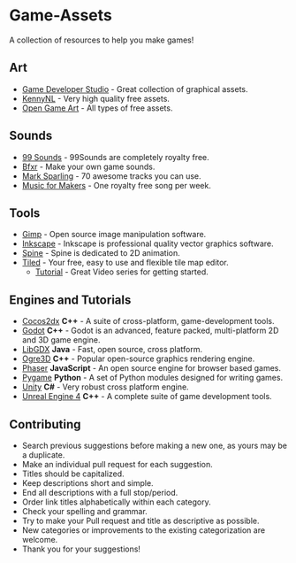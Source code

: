 # Game-Assets
A collection of resources to help you make games!

## Art

* [Game Developer Studio](http://www.gamedeveloperstudio.com/index.php) - Great collection of graphical assets.
* [KennyNL](http://www.kenney.nl/) - Very high quality free assets.
* [Open Game Art](http://opengameart.org/) - All types of free assets.

## Sounds

* [99 Sounds](http://99sounds.org/free-sound-effects/) - 99Sounds are completely royalty free.
* [Bfxr](http://www.bfxr.net/) - Make your own game sounds.
* [Mark Sparling](http://marksparling.com/) - 70 awesome tracks you can use.
* [Music for Makers](http://musicformakers.com/) - One royalty free song per week.

## Tools

* [Gimp](https://www.gimp.org/) - Open source image manipulation software.
* [Inkscape](https://inkscape.org/en/) - Inkscape is professional quality vector graphics software.
* [Spine](http://esotericsoftware.com/) - Spine is dedicated to 2D animation.
* [Tiled](http://www.mapeditor.org/) - Your free, easy to use and flexible tile map editor.
  * [Tutorial](http://www.gamefromscratch.com/post/2015/10/14/Tiled-Map-Editor-Tutorial-Series.aspx) - Great Video series for getting started.

## Engines and Tutorials

* [Cocos2dx](http://www.cocos2d-x.org/) **C++** - A suite of cross-platform, game-development tools.
* [Godot](http://www.godotengine.org/projects/godot-engine) **C++** - Godot is an advanced, feature packed, multi-platform 2D and 3D game engine.
* [LibGDX](https://libgdx.badlogicgames.com/) **Java** - Fast, open source, cross platform.
* [Ogre3D](http://www.ogre3d.org/) **C++** - Popular open-source graphics rendering engine.
* [Phaser](http://phaser.io/) **JavaScript** - An open source engine for browser based games.
* [Pygame](http://pygame.org/hifi.html) **Python** - A set of Python modules designed for writing games.
* [Unity](https://unity3d.com/) **C#** - Very robust cross platform engine.
* [Unreal Engine 4](https://www.unrealengine.com/what-is-unreal-engine-4) **C++** - A complete suite of game development tools.

## Contributing

* Search previous suggestions before making a new one, as yours may be a
duplicate.
* Make an individual pull request for each suggestion.
* Titles should be capitalized.
* Keep descriptions short and simple.
* End all descriptions with a full stop/period.
* Order link titles alphabetically within each category.
* Check your spelling and grammar.
* Try to make your Pull request and title as descriptive as possible.
* New categories or improvements to the existing categorization are welcome.
* Thank you for your suggestions!
